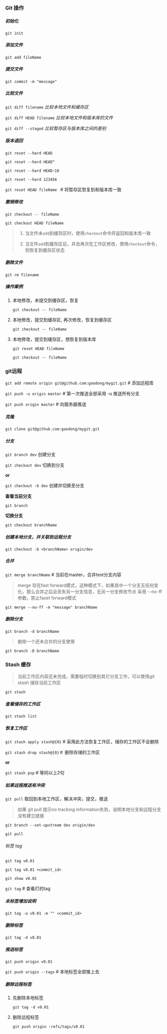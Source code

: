 ### Git 操作

##### 初始化

`git init`

##### 添加文件

`git add fileName`

##### 提交文件

`git commit -m "message"`


##### 比较文件
`git diff filename` *比较本地文件和缓存区*

`git diff HEAD filename` *比较本地文件和版本库的文件*

`git diff --staged` *比较暂存区与版本库之间的差别*
##### 版本退回

`git reset --hard HEAD`

`git reset --hard HEAD^`

`git reset --hard HEAD~10`

`git reset --hard 123456`

`git reset HEAD fileName `  # 将暂存区恢复到和版本库一致

##### 撤销修改

`git checkout -- fileName `

`git checkout HEAD fileName`

> 1. 当文件未`add`到缓存区时，使用`checkout`命令将返回和版本库一致
> 
> 2. 当文件`add`到缓存区后，并且再次在工作区修改，使用`checkout`命令，则恢复到缓存区状态

##### 删除文件

`git rm filename`


##### 操作案例

1. 本地修改，未提交到缓存区，恢复

	`git checkout -- fileName`

2. 本地修改，提交到缓存区, 再次修改，恢复到缓存区

	`git checkout -- fileName`

3. 本地修改，提交到缓存区，想恢复到版本库

	`git reset HEAD fileName`

	`git checkout -- fileName`


### git远程

`git add remote origin git@github.com:gaodong/mygit.git` # 添加远程库

`git push -u origin master` # 第一次推送全部采用 -u 推送所有分支

`git push origin master` # 向服务器推送

##### 克隆

`git clone git@github.com:gaodong/mygit.git`

##### 分支

`git branch dev` 创建分支

`git checkout dev` 切换到分支

**or**

`git checkout -b dev` 创建并切换至分支

**查看当前分支**

`git branch`

**切换分支**

`git checkout branchName`

##### 创建本地分支，并关联到远程分支

`git checkout -b <branchName> origin/dev`

##### 合并

`git merge branchName` # 当前在master，合并test分支内容

> merge 存在fast forward模式，这种模式下，如果其中一个分支无任何变化，那么合并之后会丢失另一分支信息，无另一分支修改节点
> 采用 --no-ff 参数，禁止faset forward模式

`git merge --no-ff -m "message" branchName`

##### 删除分支

`git branch -d branchName`

> 删除一个还未合并的分支使用

`git branch -D branchName`

### Stash 缓存

> 当前工作区内容还未完成，需要临时切换到其它分支工作，可以使用git stash 储存当前工作区

`git stash`

#####  查看储存的工作区

`git stash list`

##### 恢复工作区

`git stash apply stash@{0}` # 采用此方法恢复工作区，储存的工作区不会删除

`git stash drop stash@{0}`＃ 删除存储的工作区

**or**

`git stash pop` # 等同以上2句

##### 如果远程推送有冲突

`git pull` 取回到本地工作区，解决冲突，提交，推送

> 如果 git pull 提示no tracking information失败，说明本地分支和远程分支没有建立链接

`git branch --set-upstream dev origin/dev`

`git pull`


###### 标签 tag

`git tag v0.01`

`git tag v0.01 <commit_id>`

`git show v0.01`

`git tag` # 查看打的tag

##### 未标签增加说明

`git tag -a v0.01 -m "" <commit_id>`

##### 删除标签

`git tag -d v0.01`

##### 推送标签

`git push origin v0.01`

`git push origin --tags` # 本地标签全部推上去

##### 删除远程标签

1. 先删除本地标签

	`git tag -d v0.01`

2. 删除远程标签
	
	`git push origin :refs/tags/v0.01`


